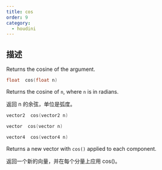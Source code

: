 ```yaml
---
title: cos
order: 9
category:
  - houdini
---
```

    
## 描述

Returns the cosine of the argument.

```c
float  cos(float n)
```

Returns the cosine of `n`, where `n` is in radians.

返回 n 的余弦，单位是弧度。

```c
vector2  cos(vector2 n)
```

```c
vector  cos(vector n)
```

```c
vector4  cos(vector4 n)
```

Returns a new vector with `cos()` applied to each component.

返回一个新的向量，并在每个分量上应用 cos()。
